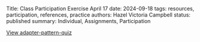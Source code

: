 Title: Class Participation Exercise April 17
date: 2024-09-18
tags: resources, participation, references, practice
authors: Hazel Victoria Campbell
status: published
summary: Individual, Assignments, Participation

[View adapter-pattern-quiz](../general/slides/adapter-pattern-quiz.pdf)
